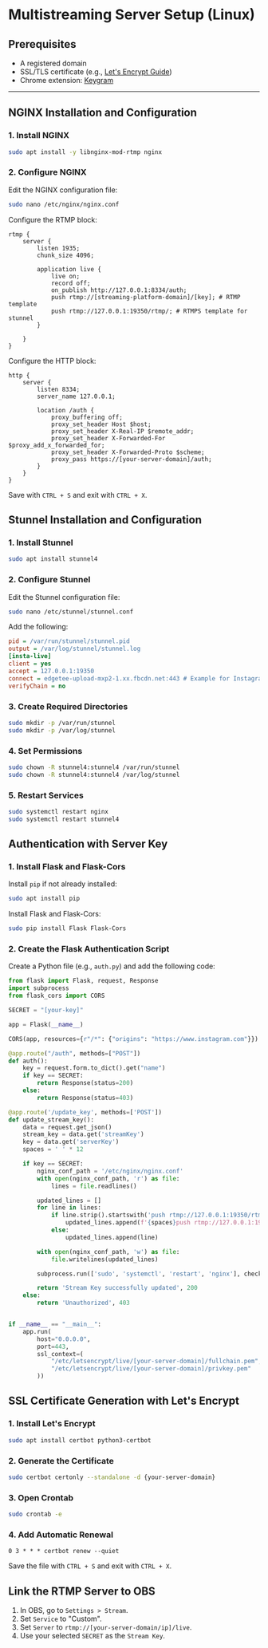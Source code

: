 # Multistreaming Server Setup (Linux)

## Prerequisites
- A registered domain
- SSL/TLS certificate (e.g., <a href="#ssl-certificate-generation-with-lets-encrypt">Let's Encrypt Guide</a>)
- Chrome extension: <a href="https://github.com/itzsmoki/Keygram">Keygram</a>

---

## NGINX Installation and Configuration

### 1. Install NGINX
```bash
sudo apt install -y libnginx-mod-rtmp nginx
```
### 2. Configure NGINX
Edit the NGINX configuration file:
```bash
sudo nano /etc/nginx/nginx.conf
```
Configure the RTMP block:
```nginx
rtmp {
    server {
        listen 1935;
        chunk_size 4096;

        application live {
            live on;
            record off;
            on_publish http://127.0.0.1:8334/auth;
            push rtmp://[streaming-platform-domain]/[key]; # RTMP template
            push rtmp://127.0.0.1:19350/rtmp/; # RTMPS template for stunnel
        }

    }
}
```
Configure the HTTP block:
```nginx
http {
    server {
        listen 8334;
        server_name 127.0.0.1;

        location /auth {
            proxy_buffering off;
            proxy_set_header Host $host;
            proxy_set_header X-Real-IP $remote_addr;
            proxy_set_header X-Forwarded-For $proxy_add_x_forwarded_for;
            proxy_set_header X-Forwarded-Proto $scheme;
            proxy_pass https://[your-server-domain]/auth;
        }
    }
}
```
Save with `CTRL + S` and exit with `CTRL + X`.
## Stunnel Installation and Configuration

### 1. Install Stunnel
```bash
sudo apt install stunnel4
```
### 2. Configure Stunnel
Edit the Stunnel configuration file:
```bash
sudo nano /etc/stunnel/stunnel.conf
```
Add the following:
```ini
pid = /var/run/stunnel/stunnel.pid
output = /var/log/stunnel/stunnel.log
[insta-live]
client = yes
accept = 127.0.0.1:19350
connect = edgetee-upload-mxp2-1.xx.fbcdn.net:443 # Example for Instagram
verifyChain = no
```
### 3. Create Required Directories
```bash
sudo mkdir -p /var/run/stunnel
sudo mkdir -p /var/log/stunnel
```
### 4. Set Permissions
```bash
sudo chown -R stunnel4:stunnel4 /var/run/stunnel
sudo chown -R stunnel4:stunnel4 /var/log/stunnel
```
### 5. Restart Services
```bash
sudo systemctl restart nginx
sudo systemctl restart stunnel4
```
## Authentication with Server Key
### 1. Install Flask and Flask-Cors
Install `pip` if not already installed:
```bash
sudo apt install pip

```
Install Flask and Flask-Cors:
```bash
sudo pip install Flask Flask-Cors
```
### 2. Create the Flask Authentication Script
Create a Python file (e.g., `auth.py`) and add the following code:
```python
from flask import Flask, request, Response
import subprocess
from flask_cors import CORS

SECRET = "[your-key]"

app = Flask(__name__)

CORS(app, resources={r"/*": {"origins": "https://www.instagram.com"}})

@app.route("/auth", methods=["POST"])
def auth():
    key = request.form.to_dict().get("name")
    if key == SECRET:
        return Response(status=200)
    else:
        return Response(status=403)

@app.route('/update_key', methods=['POST'])
def update_stream_key():
    data = request.get_json()
    stream_key = data.get('streamKey')
    key = data.get('serverKey')
    spaces = ' ' * 12

    if key == SECRET:
        nginx_conf_path = '/etc/nginx/nginx.conf'
        with open(nginx_conf_path, 'r') as file:
            lines = file.readlines()

        updated_lines = []
        for line in lines:
            if line.strip().startswith('push rtmp://127.0.0.1:19350/rtmp/'):
                updated_lines.append(f'{spaces}push rtmp://127.0.0.1:19350/rtmp/{stream_key};\n')
            else:
                updated_lines.append(line)

        with open(nginx_conf_path, 'w') as file:
            file.writelines(updated_lines)

        subprocess.run(['sudo', 'systemctl', 'restart', 'nginx'], check=True)

        return 'Stream Key successfully updated', 200
    else:
        return 'Unauthorized', 403


if __name__ == "__main__":
    app.run(
        host="0.0.0.0",
        port=443,
        ssl_context=(
            "/etc/letsencrypt/live/[your-server-domain]/fullchain.pem",
            "/etc/letsencrypt/live/[your-server-domain]/privkey.pem"
        ))
```
## SSL Certificate Generation with Let's Encrypt
### 1. Install Let's Encrypt
```bash
sudo apt install certbot python3-certbot
```
### 2. Generate the Certificate
```bash
sudo certbot certonly --standalone -d {your-server-domain}
```
### 3. Open Crontab
```bash
sudo crontab -e
```
### 4. Add Automatic Renewal
```
0 3 * * * certbot renew --quiet
```
Save the file with `CTRL + S` and exit with `CTRL + X`.
## Link the RTMP Server to OBS
1. In OBS, go to `Settings > Stream`.
2. Set `Service` to "Custom".
3. Set `Server` to `rtmp://[your-server-domain/ip]/live`.
4. Use your selected `SECRET` as the `Stream Key`.
